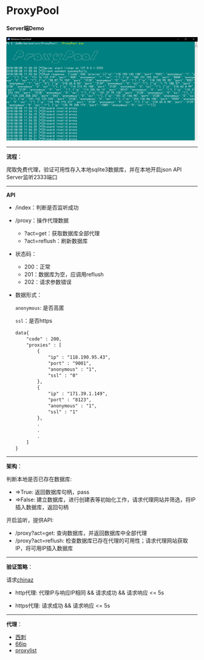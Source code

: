 # ProxyPool

**Server端Demo**

![](https://github.com/EddieIvan01/ProxyPool/blob/master/demo.png)

***

**流程**：

爬取免费代理，验证可用性存入本地sqlite3数据库，并在本地开启json API Server监听2333端口

***

**API**

+ /index：判断是否监听成功
+ /proxy：操作代理数据
  + ?act=get：获取数据库全部代理
  + ?act=reflush：刷新数据库
+ 状态码：
  + 200：正常
  + 201：数据库为空，应调用reflush
  + 202：请求参数错误
+ 数据形式：

  `anonymous`: 是否高匿

  `ssl`：是否https

  ```
  data{
      "code" : 200,
      "proxies" : [
          {
              "ip" : "118.190.95.43",
              "port" : "9001",
              "anonymous" : "1",
              "ssl" : "0"
          },
          {
              "ip" : "171.39.1.149",
              "port" : "8123",
              "anonymous" : "1",
              "ssl" : "1"
          },
          .
          .  
          .
      ]
  }
  ```

***

**架构**：

判断本地是否已存在数据库:

+ =>True: 返回数据库句柄，pass
+ =>False: 建立数据库，进行创建表等初始化工作，请求代理网站并筛选，将IP插入数据库，返回句柄

开启监听，提供API:

+ /proxy?act=get: 查询数据库，并返回数据库中全部代理
+ /proxy?act=reflush: 检查数据库已存在代理的可用性；请求代理网站获取IP，将可用IP插入数据库

------

**验证策略**：

请求[chinaz](http://ip.chinaz.com/getip.aspx)

+ http代理: 代理IP与响应IP相同 && 请求成功 && 请求响应 <= 5s

+ https代理: 请求成功 && 请求响应 <= 5s

***

**代理**：

- [西刺](http://www.xicidaili.com)
- [66ip](http://www.66ip.cn)
- [proxylist](https://list.proxylistplus.com)
